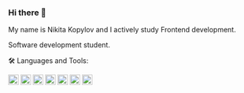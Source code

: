 ### Hi there 👋 
My name is Nikita Kopylov and I actively study Frontend development.

Software development student.

🛠 Languages and Tools:

<a href="https://developer.mozilla.org/en-US/docs/Web/JavaScript" title="JavaScript"><img src="https://github.com/get-icon/geticon/raw/master/icons/javascript.svg" alt="JavaScript" width="21px" height="21px"></a>
<a href="https://www.w3.org/TR/html5/" title="HTML5"><img src="https://github.com/get-icon/geticon/raw/master/icons/html-5.svg" alt="HTML5" width="21px" height="21px"></a>
<a href="https://www.w3.org/TR/CSS/" title="CSS3"><img src="https://github.com/get-icon/geticon/raw/master/icons/css-3.svg" alt="CSS3" width="21px" height="21px"></a>
<a href="https://reactjs.org/" title="React"><img src="https://github.com/get-icon/geticon/raw/master/icons/react.svg" alt="React" width="21px" height="21px"></a>
<a href="https://webpack.js.org/" title="webpack"><img src="https://github.com/get-icon/geticon/raw/master/icons/webpack.svg" alt="webpack" width="21px" height="21px"></a>
<a href="https://docs.docker.com/" title="docker"><img src="https://github.com/get-icon/geticon/raw/master/icons/docker-icon.svg" alt="mysql" width="21px" height="21px"></a>
<a href="https://dev.mysql.com/doc/" title="mysql"><img src="https://github.com/get-icon/geticon/raw/master/icons/mysql.svg" alt="mysql" width="21px" height="21px"></a>
